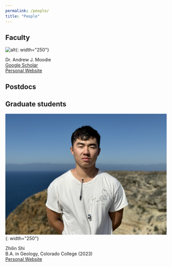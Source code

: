 ```yaml
---
permalink: /people/
title: "People"
---
```



<!-- need to get everyone in here as a list with pictures and half-sentence description of their project. -->

## Faculty

![alt](/assets/images/people_images/moodie_2022_tamu_lowres.jpg){: width="250"}

Dr. Andrew J. Moodie\
[Google Scholar](https://scholar.google.com/citations?user=8wtbbNsAAAAJ)\
[Personal Website](https://andrewjmoodie.com)


## Postdocs


## Graduate students

![alt](/assets/images/people_images/bio-photo_zs.jpg){: width="250"}

Zhilin Shi\
B.A. in Geology, Colorado College (2023)\
[Personal Website](https://zshi1026.github.io/)



<!-- ## Former members -->
<!-- None yet. Will be a table of name, position, dates, and "now at" -->
